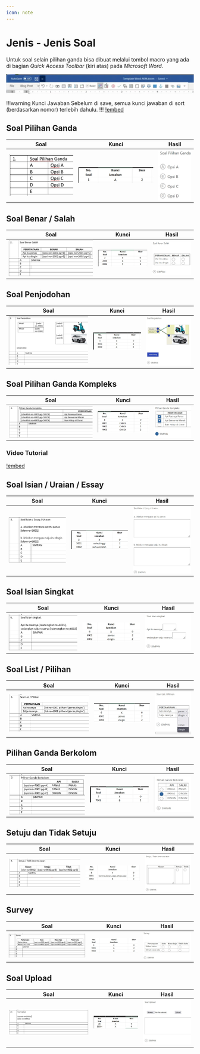 ```yaml
---
icon: note
---
```


# Jenis - Jenis Soal

Untuk soal selain pilihan ganda bisa dibuat melalui tombol macro yang ada di bagian *Quick Access Toolbar* (kiri atas) pada *Microsoft Word*. 

[![](/images/quick-access-toolbar.jpg)](/images/quick-access-toolbar.jpg)

!!!warning Kunci Jawaban
Sebelum di save, semua  kunci jawaban di sort (berdasarkan nomor)  terlebih dahulu.
!!!
[!embed](/video/sortir-kunci.mp4)

## Soal Pilihan Ganda

Soal | Kunci | Hasil
-----|-------|------
[![](/images/pilgan.jpg)](/images/pilgan.jpg) | [![](/images/kunci-pilgan.jpg)](/images/kunci-pilgan.jpg) | [![](/images/soal-pilgan.jpg)](/images/soal-pilgan.jpg)

## Soal Benar / Salah

Soal | Kunci | Hasil
-----|-------|------
[![](/images/benar-salah.jpg)](/images/benar-salah.jpg) | [![](/images/kunci-benar-salah.jpg)](/images/kunci-benar-salah.jpg) | [![](/images/soal-benar-salah.jpg)](/images/soal-benar-salah.jpg)

## Soal Penjodohan

Soal | Kunci | Hasil
-----|-------|------
[![](/images/penjodohan.jpg)](/images/penjodohan.jpg) | [![](/images/kunci-penjodohan.jpg)](/images/kunci-penjodohan.jpg) | [![](/images/soal-penjodohan.jpg)](/images/soal-penjodohan.jpg)

## Soal Pilihan Ganda Kompleks

Soal | Kunci | Hasil
-----|-------|------
[![](/images/pilgan-kompleks.jpg)](/images/pilgan-kompleks.jpg) | [![](/images/kunci-pilgan-kompleks.jpg)](/images/kunci-pilgan-kompleks.jpg) | [![](/images/soal-pilgan-kompleks.jpg)](/images/soal-pilgan-kompleks.jpg)

### Video Tutorial
[!embed](https://www.youtube.com/watch?v=WTAJCH8czq4)

## Soal Isian / Uraian / Essay

Soal | Kunci | Hasil
-----|-------|------
[![](/images/essay.jpg)](/images/essay.jpg) | [![](/images/kunci-essay.jpg)](/images/kunci-essay.jpg) | [![](/images/soal-essay.jpg)](/images/soal-essay.jpg)

## Soal Isian Singkat

Soal | Kunci | Hasil
-----|-------|------
[![](/images/isian-singkat.jpg)](/images/isian-singkat.jpg) | [![](/images/kunci-isian-singkat.jpg)](/images/kunci-isian-singkat.jpg) | [![](/images/soal-isian-singkat.jpg)](/images/soal-isian-singkat.jpg)

## Soal List / Pilihan

Soal | Kunci | Hasil
-----|-------|------
[![](/images/list.jpg)](/images/list.jpg) | [![](/images/kunci-list.jpg)](/images/kunci-list.jpg) | [![](/images/soal-list.jpg)](/images/soal-list.jpg)

## Pilihan Ganda Berkolom

Soal | Kunci | Hasil
-----|-------|------
[![](/images/pilgan-kolom.jpg)](/images/pilgan-kolom.jpg) | [![](/images/kunci-pilgan-kolom.jpg)](/images/kunci-pilgan-kolom.jpg) | [![](/images/soal-pilgan-berkolom.jpg)](/images/soal-pilgan-berkolom.jpg)

## Setuju dan Tidak Setuju

Soal | Kunci | Hasil
-----|-------|------
[![](/images/setuju-tidak.jpg)](/images/setuju-tidak.jpg) | [![](/images/kunci-setuju-tidak.jpg)](/images/kunci-setuju-tidak.jpg) | [![](/images/soal-setuju-tidak-alasan.jpg)](/images/soal-setuju-tidak-alasan.jpg)

## Survey

Soal | Kunci | Hasil
-----|-------|------
[![](/images/survey.jpg)](/images/survey.jpg) | [![](/images/kunci-survey.jpg)](/images/kunci-survey.jpg) | [![](/images/soal-survey.jpg)](/images/soal-survey.jpg)


## Soal Upload

Soal | Kunci | Hasil
-----|-------|------
[![](/images/soal-upload.jpg)](/images/soal-upload.jpg) | [![](/images/kunci-upload.jpg)](/images/kunci-upload.jpg) | [![](/images/hasil-upload.jpg)](/images/hasil-upload.jpg)

